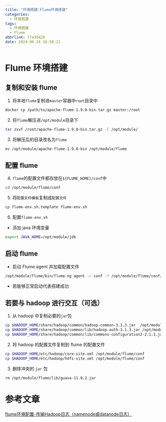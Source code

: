 ```yaml
---
title: "环境搭建:Flume环境搭建"
categories:
  - 环境搭建
tags:
  - 环境搭建
  - Flume
abbrlink: 77a30426
date: 2024-06-26 16:58:21
---
```


# Flume 环境搭建

## 复制和安装 flume

1. 将本地`flume`复制进`master`容器中`root`目录中

```bash
docker cp /path/to/apache-flume-1.9.0-bin.tar.gz master:/root
```

2. 将`flume`解压进`/opt/module`目录下

```bash
tar zxvf /root/apache-flume-1.9.0-bin.tar.gz -C /opt/module/
```

3. 将解压后的目录改名为`flume`

```bash
mv /opt/module/apache-flume-1.9.0-bin /opt/module/flume
```

## 配置 flume

4. `flume`的配置文件都存放在`${FLUME_HOME}/conf`中

```bash
cd /opt/module/flume/conf
```

5. 将`配置文件模板`复制成`配置文件`

```bash
cp flume-env.sh.template flume-env.sh
```

6. 配置`flume-env.sh`

- 添加 java 环境变量

```bash
export JAVA_HOME=/opt/module/jdk
```

## 启动 flume

- 启动 Flume agent 并加载配置文件

```bash
/opt/module/flume/bin/flume-ng agent -c conf -f /opt/module/flume/conf/flume-conf.properties -n a1 -Dflume.root.logger=INFO,console
```

- 若能够正常启动代表搭建成功

## 若要与 hadoop 进行交互（可选）

1. 从 hadoop 中复制必要的`jar`包

```bash
cp $HADOOP_HOME/share/hadoop/common/hadoop-common-3.1.3.jar  /opt/module/flume/lib
cp $HADOOP_HOME/share/hadoop/common/lib/hadoop-auth-3.1.3.jar /opt/module/flume/lib
cp $HADOOP_HOME/share/hadoop/common/lib/commons-configuration2-2.1.1.jar /opt/module/flume/lib
```

2. 将 hadoop 的配置文件复制到 flume 的配置文件

```bash
cp $HADOOP_HOME/etc/hadoop/core-site.xml /opt/module/flume/conf
cp $HADOOP_HOME/etc/hadoop/hdfs-site.xml /opt/module/flume/conf
```

3. 删除冲突的 `jar` 包

```bash
rm /opt/module/flume/lib/guava-11.0.2.jar
```

# 参考文章

[flume环境配置-传输Hadoop日志（namenode或datanode日志）](https://blog.csdn.net/dafsq/article/details/131229101)
